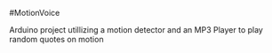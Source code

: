 #MotionVoice

Arduino project utillizing a motion detector and an MP3 Player to play random quotes on motion

